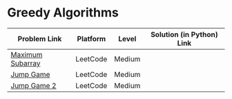# Greedy Algorithms

| Problem Link | Platform | Level | Solution (in Python) Link |
| --- | --- | --- | --- |
| [Maximum Subarray](https://leetcode.com/problems/maximum-subarray/) | LeetCode | Medium
| [Jump Game](https://leetcode.com/problems/jump-game/) | LeetCode | Medium
| [Jump Game 2](https://leetcode.com/problems/jump-game-ii/) | LeetCode | Medium
